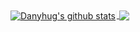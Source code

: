<a href="https://github.com/anuraghazra/github-readme-stats">
	<img align="center" src="https://github-readme-stats.vercel.app/api?username=danyhug&show_icons=true&include_all_commits=true&theme=buefy&hide_border=true&locale=cn"
	alt="Danyhug's github stats" style="border-right: 2px solid rgb(245,245,245)"
	/>
</a>
<a href="https://github.com/anuraghazra/github-readme-stats">
	<img align="center" src="https://github-readme-stats.vercel.app/api/top-langs/?username=danyhug&theme=buefy&layout=compact&hide_border=true&locale=cn&hide=Vim+Script"
	/>
</a>
